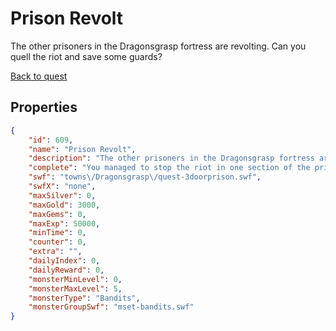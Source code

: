# Prison Revolt

The other prisoners in the Dragonsgrasp fortress are revolting. Can you quell the riot and save some guards?

[Back to quest](../quests.md)

## Properties

```json
{
    "id": 609,
    "name": "Prison Revolt",
    "description": "The other prisoners in the Dragonsgrasp fortress are revolting. Can you quell the riot and save some guards?",
    "complete": "You managed to stop the riot in one section of the prison.",
    "swf": "towns\/Dragonsgrasp\/quest-3doorprison.swf",
    "swfX": "none",
    "maxSilver": 0,
    "maxGold": 3000,
    "maxGems": 0,
    "maxExp": 50000,
    "minTime": 0,
    "counter": 0,
    "extra": "",
    "dailyIndex": 0,
    "dailyReward": 0,
    "monsterMinLevel": 0,
    "monsterMaxLevel": 5,
    "monsterType": "Bandits",
    "monsterGroupSwf": "mset-bandits.swf"
}
```

